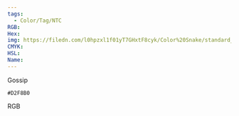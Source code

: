 ```yaml
---
tags:
  - Color/Tag/NTC
RGB:
Hex:
img: https://filedn.com/l0hpzxl1f01yT7GHxtF8cyk/Color%20Snake/standard_csv_to_svg//D2F8B0.svg
CMYK:
HSL:
Name:
---
```

Gossip
```palette
#D2F8B0
```
RGB

